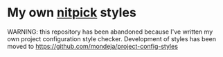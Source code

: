 # My own [nitpick] styles

WARNING: this repository has been abandoned because I've written my own project configuration style checker. Development of styles has been moved to https://github.com/mondeja/project-config-styles

[nitpick]: https://nitpick.readthedocs.io
